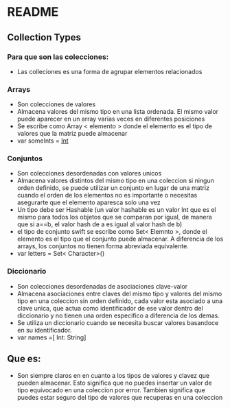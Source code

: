 #  README


## Collection Types

### Para que son las colecciones:

* Las colleciones es una forma de agrupar elementos relacionados 

### Arrays 
* Son colecciones de valores 
* Almacena valores del mismo tipo en una lista ordenada. El mismo valor puede aparecer en un array varias veces en diferentes posiciones 
* Se escribe como Array < elemento > donde el elemento es el tipo de valores que la matriz puede almacenar
* var someInts = [ Int ]()

### Conjuntos
* Son colecciones desordenadas con valores unicos
* Almacena valores distintos del mismo tipo en una coleccion si ningun orden definido, se puede utilizar un conjunto en lugar de una matriz cuando el orden de los elementos no es importante o necesitas asegurarte que el elemento aparesca solo una vez
* Un tipo debe ser Hashable (un valor hashable es un valor Int que es el mismo para todos los objetos que se comparan por igual, de manera que si a==b, el valor hash de a es igual al valor hash de b)
* el tipo de conjunto swift se escribe como Set< Elemnto >, donde el elemento es el tipo que el conjunto puede almacenar. A diferencia de los arrays, los conjuntos no tienen forma abreviada equivalente.
* var letters = Set< Character>()

### Diccionario
* Son colecciones desordenadas de asociaciones clave-valor
* Almacena asociaciones entre claves del mismo tipo y valores del mismo tipo en una coleccion sin orden definido, cada valor esta asociado a una clave unica, que actua como identificador de ese valor dentro del diccionario y no tienen una orden especifico a diferencia de los demas.
* Se utiliza un diccionario cuando se necesita buscar valores basandoce en su identificador.
* var names =[ Int: String]

##  Que es:
* Son siempre claros en en cuanto a los tipos de valores y clavez que pueden almacenar. Esto significa que no puedes insertar un valor de tipo equivocado en una coleccion por error. Tambien significa que puedes estar seguro del tipo de valores que recuperas en una coleccion 

